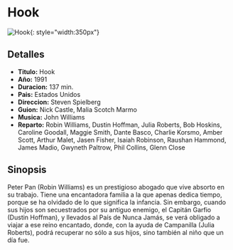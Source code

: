 # Hook

![Hook](/img/hook.jpg){: style="width:350px"}

## Detalles

* **Titulo:** Hook
* **Año:** 1991
* **Duracion:** 137 min.
* **Pais:** Estados Unidos
* **Direccion:** Steven Spielberg
* **Guion:** Nick Castle, Malia Scotch Marmo
* **Musica:** John Williams
* **Reparto:** Robin Williams, Dustin Hoffman, Julia Roberts, Bob Hoskins, Caroline Goodall, Maggie Smith, Dante Basco, Charlie Korsmo, Amber Scott, Arthur Malet, Jasen Fisher, Isaiah Robinson, Raushan Hammond, James Madio, Gwyneth Paltrow, Phil Collins, Glenn Close

## Sinopsis

Peter Pan (Robin Williams) es un prestigioso abogado que vive absorto en su trabajo. Tiene una encantadora familia a la que apenas dedica tiempo, porque se ha olvidado de lo que significa la infancia. Sin embargo, cuando sus hijos son secuestrados por su antiguo enemigo, el Capitán Garfio (Dustin Hoffman), y llevados al País de Nunca Jamás, se verá obligado a viajar a ese reino encantado, donde, con la ayuda de Campanilla (Julia Roberts), podrá recuperar no sólo a sus hijos, sino también al niño que un día fue.